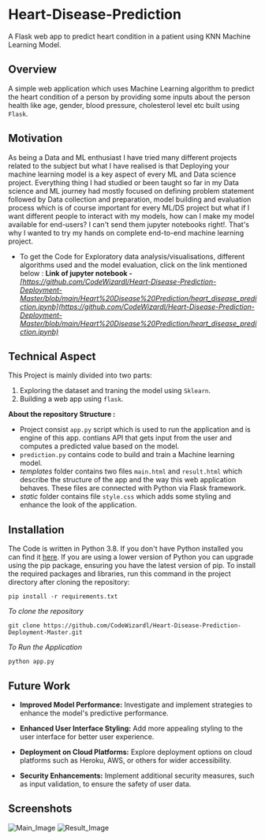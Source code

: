 # Heart-Disease-Prediction 
A Flask web app to predict heart condition in a patient using KNN Machine Learning Model.

## Overview

A simple web application which uses Machine Learning algorithm to predict the heart condition of a person by providing some inputs about the person health like age, gender, blood pressure, cholesterol level etc built using `Flask`.

## Motivation

As being a Data and ML enthusiast I have tried many different projects related to the subject but what I have realised is that Deploying your machine learning model is a key aspect of every ML and Data science project. Everything thing I had studied or been taught so far in my Data science and ML journey had mostly focused on defining problem statement followed by Data collection and preparation, model building and evaluation process which is of course important for every ML/DS project but what if I want different people to interact with my models, how can I make my model available for end-users? I can't send them jupyter notebooks right!. That's why I wanted to try my hands on complete end-to-end machine learning project. 

- To get the Code for Exploratory data analysis/visualisations, different algorithms used and the model evaluation, click on the link mentioned below :
  **Link of jupyter notebook -** *[https://github.com/CodeWizardl/Heart-Disease-Prediction-Deployment-Master/blob/main/Heart%20Disease%20Prediction/heart_disease_prediction.ipynb](https://github.com/CodeWizardl/Heart-Disease-Prediction-Deployment-Master/blob/main/Heart%20Disease%20Prediction/heart_disease_prediction.ipynb)*

 ## Technical Aspect
 
 This Project is mainly divided into two parts:
 
 1. Exploring the dataset and traning the model using `Sklearn`.
 2. Building a web app using `flask`.

**About the repository Structure :**

- Project consist `app.py` script which is used to run the application and is engine of this app. contians API that gets input from the user and computes a predicted value based on the model.
- `prediction.py` contains code to build and train a Machine learning model.
- *templates* folder contains two files `main.html` and `result.html` which describe the structure of the app and the way this web application behaves. These files are connected with Python via Flask framework.  
- *static* folder contains file `style.css` which adds some styling and enhance the look of the application. 

## Installation

The Code is written in Python 3.8. If you don't have Python installed you can find it [here](https://www.python.org/downloads/). If you are using a lower version of Python you can upgrade using the pip package, ensuring you have the latest version of pip. To install the required packages and libraries, run this command in the project directory after cloning the repository:

```
pip install -r requirements.txt 
```

*To clone the repository*

```
git clone https://github.com/CodeWizardl/Heart-Disease-Prediction-Deployment-Master.git
```

*To Run the Application*

```
python app.py
```

## Future Work 

- **Improved Model Performance:** Investigate and implement strategies to enhance the model's predictive performance.

- **Enhanced User Interface Styling:** Add more appealing styling to the user interface for better user experience.

- **Deployment on Cloud Platforms:** Explore deployment options on cloud platforms such as Heroku, AWS, or others for wider accessibility.

- **Security Enhancements:** Implement additional security measures, such as input validation, to ensure the safety of user data.

## Screenshots
![Main_Image](https://github.com/CodeWizardl/Heart-Disease-Prediction-Deployment-Master/blob/main/Readme_resources/Main.png)
![Result_Image](https://github.com/CodeWizardl/Heart-Disease-Prediction-Deployment-Master/blob/main/Readme_resources/Result.png)

